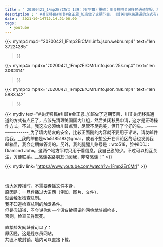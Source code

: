 ```yaml
---
title : " 20200421_1Fmp2ErCMrI 139：（有字幕）重磅：川普拉响关闭移民通道警报，地球都要小心了。金正恩命运决定未来世界格局? "
description : " #关闭移民#川普#金正恩_加班做了这期节目，川普关闭移民通道的方式有点反了，应该先清理美国国内红蛆，然后关闭移民申请，这才是正确操作方式。不过，我这次必须给川普点赞，尽管不尽完美，但开了个好的头。_-----------------_为了墙内朋友的安全，比较正面刚的内容就不要用于评论，请发邮件给我。__我的邮箱是wto5185188@gmail，或者不想公开在评论区的话也发到我邮箱里，我会定期做答复的。另外，我的腿腿儿账号是：wto518，脸书ID叫：Diamond John。这两个地方平时只用于看信息，我自己说的少。不过可以相互关注，方便联系。__感谢各路朋友订阅我，非常感谢！ "
date :  2021-10-14T10:14:51-08:00
tags:
  - youtube
---
```


{{< mymp4 mp4="20200421_1Fmp2ErCMrI.info.json.webm.mp4" 
text="len 37224285"
>}}

{{< mymp4x  mp4x="20200421_1Fmp2ErCMrI.info.json.25k.mp4"
text="len 3062314"
>}}

{{< mymp4x  mp4x="20200421_1Fmp2ErCMrI.info.json.48k.mp4"
text="len 5883042"
>}}


{{< mydiv text="#关闭移民#川普#金正恩_加班做了这期节目，川普关闭移民通道的方式有点反了，应该先清理美国国内红蛆，然后关闭移民申请，这才是正确操作方式。不过，我这次必须给川普点赞，尽管不尽完美，但开了个好的头。_-----------------_为了墙内朋友的安全，比较正面刚的内容就不要用于评论，请发邮件给我。__我的邮箱是wto5185188@gmail，或者不想公开在评论区的话也发到我邮箱里，我会定期做答复的。另外，我的腿腿儿账号是：wto518，脸书ID叫：Diamond John。这两个地方平时只用于看信息，我自己说的少。不过可以相互关注，方便联系。__感谢各路朋友订阅我，非常感谢！" >}}
<br>

{{< mydiv link="https://www.youtube.com/watch?v=1Fmp2ErCMrI" >}}


<br>

请大家传播时，不需要传播文件本身，<br>
原因是：一旦传播过大东西（例如，图片，文件），<br>
就会触发检查机制。<br>
我不知道检查机制的触发条件。<br>
但是我知道，不会说你传一个没有敏感词的网络地址都检查，<br>
否则，检查员得累死。<br><br>
直接转发网址就可以了：<br>
原因是，这是程序员网站，<br>
共匪不敢封锁，墙内可以直接下载。


